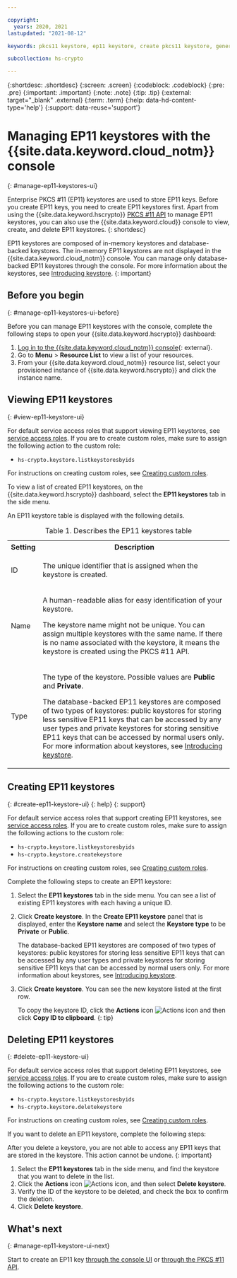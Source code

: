 ```yaml
---

copyright:
  years: 2020, 2021
lastupdated: "2021-08-12"

keywords: pkcs11 keystore, ep11 keystore, create pkcs11 keystore, generate pkcs11 keystore, view ep11 keystore, delete ep11 keystore, view pkcs11 keystore

subcollection: hs-crypto

---
```



{:shortdesc: .shortdesc}
{:screen: .screen}
{:codeblock: .codeblock}
{:pre: .pre}
{:important: .important}
{:note: .note}
{:tip: .tip}
{:external: target="_blank" .external}
{:term: .term}
{:help: data-hd-content-type='help'}
{:support: data-reuse='support'}

# Managing EP11 keystores with the {{site.data.keyword.cloud_notm}} console
{: #manage-ep11-keystores-ui}

Enterprise PKCS #11 (EP11) keystores are used to store EP11 keys. Before you create EP11 keys, you need to create EP11 keystores first. Apart from using the {{site.data.keyword.hscrypto}} [PKCS #11 API](/docs/hs-crypto?topic=hs-crypto-set-up-pkcs-api) to manage EP11 keystores, you can also use the {{site.data.keyword.cloud}} console to view, create, and delete EP11 keystores.
{: shortdesc}

EP11 keystores are composed of in-memory keystores and database-backed keystores. The in-memory EP11 keystores are not displayed in the {{site.data.keyword.cloud_notm}} console. You can manage only database-backed EP11 keystores through the console. For more information about the keystores, see [Introducing keystore](/docs/hs-crypto?topic=hs-crypto-pkcs11-intro#pkcs11-keystore-intro).
{: important}

## Before you begin
{: #manage-ep11-keystores-ui-before}

Before you can manage EP11 keystores with the console, complete the following steps to open your {{site.data.keyword.hscrypto}} dashboard:

1. [Log in to the {{site.data.keyword.cloud_notm}} console](https://cloud.ibm.com/login){: external}.
2. Go to **Menu** &gt; **Resource List** to view a list of your resources.
3. From your {{site.data.keyword.cloud_notm}} resource list, select your provisioned instance of {{site.data.keyword.hscrypto}} and click the instance name.

## Viewing EP11 keystores
{: #view-ep11-keystore-ui}

For default service access roles that support viewing EP11 keystores, see [service access roles](/docs/hs-crypto?topic=hs-crypto-manage-access#service-access-roles). If you are to create custom roles, make sure to assign the following action to the custom role:

* `hs-crypto.keystore.listkeystoresbyids`

For instructions on creating custom roles, see [Creating custom roles](/docs/account?topic=account-custom-roles).

To view a list of created EP11 keystores, on the {{site.data.keyword.hscrypto}} dashboard, select the **EP11 keystores** tab in the side menu.

An EP11 keystore table is displayed with the following details.

<table>
<tr>
    <th>Setting</th>
    <th>Description</th>
</tr>
<tr>
    <td>ID</td>
    <td>
    <p>The unique identifier that is assigned when the keystore is created.</p>
    </td>
</tr>
<tr>
    <td>Name</td>
    <td>
    <p>A human-readable alias for easy identification of your keystore.</p>
    <p>The keystore name might not be unique. You can assign multiple keystores with the same name. If there is no name associated with the keystore, it means the keystore is created using the PKCS #11 API.</p>
    </td>
</tr>
<tr>
    <td>Type</td>
    <td>
    <p>The type of the keystore. Possible values are <strong>Public</strong> and <strong>Private</strong>.</p>
    <p>The database-backed EP11 keystores are composed of two types of keystores: public keystores for storing less sensitive EP11 keys that can be accessed by any user types and private keystores for storing sensitive EP11 keys that can be accessed by normal users only. For more information about keystores, see <a href="/docs/hs-crypto?topic=hs-crypto-pkcs11-intro#pkcs11-keystore-intro">Introducing keystore</a>.</p>
    </td>
</tr>
    <caption>Table 1. Describes the EP11 keystores table</caption>
</table>

## Creating EP11 keystores
{: #create-ep11-keystore-ui}
{: help}
{: support}

For default service access roles that support creating EP11 keystores, see [service access roles](/docs/hs-crypto?topic=hs-crypto-manage-access#service-access-roles). If you are to create custom roles, make sure to assign the following actions to the custom role:

* `hs-crypto.keystore.listkeystoresbyids`
* `hs-crypto.keystore.createkeystore`

For instructions on creating custom roles, see [Creating custom roles](/docs/account?topic=account-custom-roles).

Complete the following steps to create an EP11 keystore:

1. Select the **EP11 keystores** tab in the side menu. You can see a list of existing EP11 keystores with each having a unique ID.
2. Click **Create keystore**. In the **Create EP11 keystore** panel that is displayed, enter the **Keystore name** and select the **Keystore type** to be **Private** or **Public**.

    The database-backed EP11 keystores are composed of two types of keystores: public keystores for storing less sensitive EP11 keys that can be accessed by any user types and private keystores for storing sensitive EP11 keys that can be accessed by normal users only. For more information about keystores, see [Introducing keystore](/docs/hs-crypto?topic=hs-crypto-pkcs11-intro#pkcs11-keystore-intro).

3. Click **Create keystore**. You can see the new keystore listed at the first row.

    To copy the keystore ID, click the **Actions** icon ![Actions icon](../icons/action-menu-icon.svg "Actions") and then click **Copy ID to clipboard**.
    {: tip}

## Deleting EP11 keystores
{: #delete-ep11-keystore-ui}

For default service access roles that support deleting EP11 keystores, see [service access roles](/docs/hs-crypto?topic=hs-crypto-manage-access#service-access-roles). If you are to create custom roles, make sure to assign the following actions to the custom role:

* `hs-crypto.keystore.listkeystoresbyids`
* `hs-crypto.keystore.deletekeystore`

For instructions on creating custom roles, see [Creating custom roles](/docs/account?topic=account-custom-roles).

If you want to delete an EP11 keystore, complete the following steps:

After you delete a keystore, you are not able to access any EP11 keys that are stored in the keystore. This action cannot be undone.
{: important}

1. Select the **EP11 keystores** tab in the side menu, and find the keystore that you want to delete in the list.
2. Click the **Actions** icon ![Actions icon](../icons/action-menu-icon.svg "Actions"), and then select **Delete keystore**.
3. Verify the ID of the keystore to be deleted, and check the box to confirm the deletion.
4. Click **Delete keystore**.

## What's next
{: #manage-ep11-keystore-ui-next}

Start to create an EP11 key [through the console UI](/docs/hs-crypto?topic=hs-crypto-create-ep11-key-ui) or [through the PKCS #11 API](/docs/hs-crypto?topic=hs-crypto-set-up-pkcs-api).
